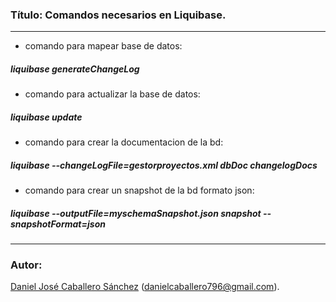 ### Título: Comandos necesarios en Liquibase.
***
- comando para mapear base de datos: 
##### liquibase generateChangeLog

- comando para actualizar la base de datos: 
##### liquibase update 

- comando para crear la documentacion de la bd: 
##### liquibase --changeLogFile=gestorproyectos.xml dbDoc changelogDocs

- comando para crear un snapshot de la bd formato json: 
##### liquibase --outputFile=myschemaSnapshot.json snapshot --snapshotFormat=json
***
### Autor:

[Daniel José Caballero Sánchez] (<danielcaballero796@gmail.com>).

[Daniel José Caballero Sánchez]: <https://www.linkedin.com/in/danielcaballero796>
